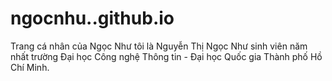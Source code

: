 # ngocnhu..github.io
Trang cá nhân của Ngọc Như
tôi là Nguyễn Thị Ngọc Như sinh viên năm nhất trường Đại học Công nghệ Thông tin - Đại học Quốc gia Thành phố Hồ Chí Minh.
